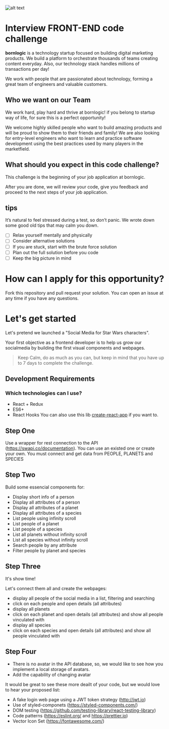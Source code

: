 ![alt text](http://branding.bornlogic.com.s3-website-sa-east-1.amazonaws.com/static/files-download/logo/logo-roxo.svg 'Bornlogic')


# Interview FRONT-END code challenge

**bornlogic** is a technology startup focused on building digital marketing products. We build a platform to orchestrate thousands of teams creating content everyday. Also, our technology stack handles millions of transactions per day!

We work with people that are passionated about technology, forming a great team of engineers and valuable customers.

## Who we want on our Team

We work hard, play hard and thrive at bornlogic! if you belong to startup way of life, for sure this is a perfect opportunity!

We welcome highly skilled people who want to build amazing products and will be proud to show them to their friends and family! We are also looking for entry-level engineers who want to learn and practice software development using the best practices used by many players in the marketfield.

## What should you expect in this code challenge?

This challenge is the beginning of your job application at bornlogic. 

After you are done, we will review your code, give you feedback and proceed to the next steps of your job application.


## tips
It’s natural to feel stressed during a test, so don’t panic. We wrote down some good old tips that may calm you down.

- [ ] Relax yourself mentally and physically
- [ ] Consider alternative solutions
- [ ] If you are stuck, start with the brute force solution
- [ ] Plan out the full solution before you code
- [ ] Keep the big picture in mind

# How can I apply for this opportunity?
Fork this repository and pull request your solution. 
You can open an issue at any time if you have any questions.

# Let's get started 

Let's pretend we launched a "Social Media for Star Wars characters". 

Your first objective as a frontend developer is to help us grow our socialmedia by building the first visual components and webpages.

> Keep Calm, do as much as you can, but keep in mind that you have up to 7 days to complete the challenge.


## Development Requirements

### Which technologies can I use?
- React + Redux
- ES6+
- React Hooks
You can also use this lib <a href="https://create-react-app.dev/docs/getting-started/" target='_blank'>create-react-app</a> if you want to.

## Step One 
 
Use a wrapper for rest connection to the API (https://swapi.co/documentation). You can use an existed one or create your own.
You must connect and get data from PEOPLE, PLANETS and SPECIES 
 
 ## Step Two
 
Build some essencial components for:

- Display short info of a person
- Display all attributes of a person
- Display all attributes of a planet
- Display all attributes of a species
- List people using infinity scroll
- List people of a planet
- List people of a species
- List all planets without infinity scroll
- List all species without infinity scroll
- Search people by any attribute
- Filter people by planet and species

## Step Three

It's show time! 

Let's connect them all and create the webpages:
 
 - display all people of the social media in a list, filtering and searching
 - click on each people and open details (all attributes) 
 - display all planets
 - click on each planet and open details (all attributes) and show all people vinculated with 
 - display all species
 - click on each species and open details (all attributes) and show all people vinculated with 
 
## Step Four

- There is no avatar in the API database, so, we would like to see how you implement a local storage of avatars.
- Add the capability of changing avatar


It would be great to see these more deailt of your code, but we would love to hear your proposed list:
- A fake login web page using a JWT token strategy (http://jwt.io)
- Use of styled-componets (https://styled-components.com/)
- DOM testing (https://github.com/testing-library/react-testing-library)
- Code patterns (https://eslint.org/ and https://prettier.io)
- Vector Icon Set (https://fontawesome.com/)
